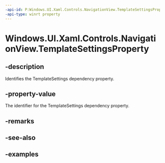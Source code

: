 ```yaml
---
-api-id: P:Windows.UI.Xaml.Controls.NavigationView.TemplateSettingsProperty
-api-type: winrt property
---
```


<!-- Property syntax.
public DependencyProperty TemplateSettingsProperty { get; }
-->

# Windows.UI.Xaml.Controls.NavigationView.TemplateSettingsProperty

## -description

Identifies the TemplateSettings dependency property.

## -property-value

The identifier for the TemplateSettings dependency property.

## -remarks

## -see-also

## -examples

